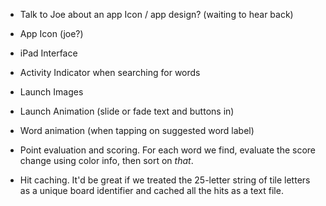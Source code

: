 * Talk to Joe about an app Icon / app design? (waiting to hear back)
* App Icon (joe?)
* iPad Interface
* Activity Indicator when searching for words
* Launch Images 
* Launch Animation (slide or fade text and buttons in)
* Word animation (when tapping on suggested word label)

* Point evaluation and scoring. For each word we find, evaluate the score
  change using color info, then sort on *that*.

* Hit caching. It'd be great if we treated the 25-letter string of tile letters
  as a unique board identifier and cached all the hits as a text file.




